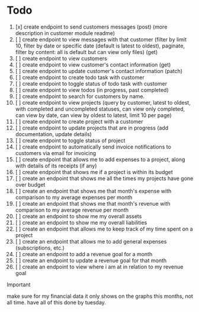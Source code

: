 # Todo
1. [x] create endpoint to send customers messages (post) (more description in customer module readme)
2. [ ] create endpoint to view messages with that customer (filter by limit 10, filter by date or specific date (default is latest to oldest), paginate, filter by content: all is default but can view only files) (get)
3. [ ] create endpoint to view customers 
4. [ ] create endpoint to view customer's contact information (get)
5. [ ] create endpoint to update customer's contact information (patch)
8. [ ] create endpoint to create todo task with customer
9. [ ] create endpoint to toggle status of todo task with customer
10. [ ] create endpoint to view todos (in progress, past completed)
11. [ ] create endpoint to search for customers by name.
12. [ ] create endpoint to view projects (query by customer, latest to oldest, with completed and uncompleted statuses, can view only completed, can view by date, can view by oldest to latest, limit 10 per page)
13. [ ] create endpoint to create project with a customer
14. [ ] create endpoint to update projects that are in progress (add documentation, update details)
15. [ ] create endpoint to toggle status of project
16. [ ] create endpoint to automatically send invoice notifications to customers via email for invoicing 
18. [ ] create endpoint that allows me to add expenses to a project, along with details of its receipts (if any)
19. [ ] create endpoint that shows me if a project is within its budget
20. [ ] create an endpoint that shows me all the times my projects have gone over budget
21. [ ] create an endpoint that shows me that month's expense with comparison to my average expenses per month
22. [ ] create an endpoint that shows me that month's revenue with comparison to my average revenue per month
23. [ ] create an endpoint to show me my overall assets
24. [ ] create an endpoint to show me my overall liabilities
26. [ ] create an endpoint that allows me to keep track of my time spent on a project
27. [ ] create an endpoint that allows me to add general expenses (subscriptions, etc.)
28. [ ] create an endpoint to add a revenue goal for a month
29. [ ] create an endpoint to update a revenue goal for that month
30. [ ] create an endpoint to view where i am at in relation to my revenue goal

> [!IMPORTANT]
> make sure for my financial data it only shows on the graphs this months, not all time.
> have all of this done by tuesday.
